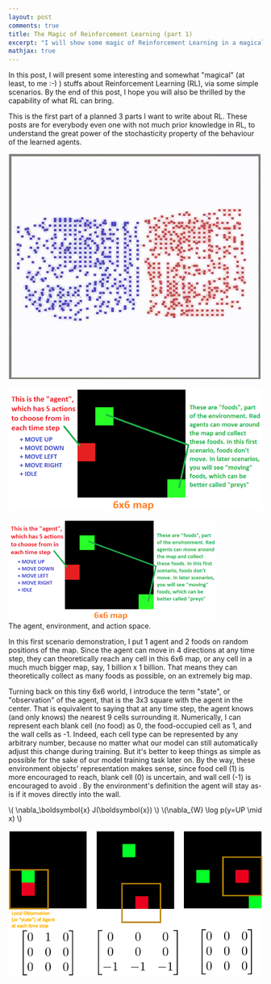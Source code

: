 ```yaml
---
layout: post
comments: true
title: The Magic of Reinforcement Learning (part 1)
excerpt: "I will show some magic of Reinforcement Learning in a magical way."
mathjax: true
---
```


In this post, I will present some interesting and somewhat "magical" (at least, to me :-) ) stuffs about Reinforcement Learning (RL), via some simple scenarios.
By the end of this post, I hope you will also be thrilled by the capability of what RL can bring.

This is the first part of a planned 3 parts I want to write about RL. These posts are for everybody even one with not much prior knowledge in RL, to understand the great power of the stochasticity property of the behaviour of the learned agents.

![_config.yml](/images/MAgentGIF.gif)

![_config.yml](/images/magic_rl_p1_image1.png)

<div class="imgcap">
<img src="/images/magic_rl_p1_image1.png" height="200">
<div class="thecap">The agent, environment, and action space.</div>
</div>

In this first scenario demonstration, I put 1 agent and 2 foods on random positions of the map. Since the agent can move in 4 directions at any time step, they can theoretically reach any cell in this 6x6 map, or any cell in a much much bigger map, say, 1 billion x 1 billion. That means they can theoretically collect as many foods as possible, on an extremely big map.

Turning back on this tiny 6x6 world, I introduce the term "state", or "observation" of the agent, that is the 3x3 square with the agent in the center. That is equivalent to saying that at any time step, the agent knows (and only knows) the nearest 9 cells surrounding it. Numerically, I can represent each blank cell (no food) as 0, the food-occupied cell as 1, and the wall cells as -1. Indeed, each cell type can be represented by any arbitrary number, because no matter what our model can still automatically adjust this change during training. But it's better to keep things as simple as possible for the sake of our model training task later on. By the way, these environment objects' representation makes sense, since food cell (1) is more encouraged to reach, blank cell (0) is uncertain, and wall cell (-1) is encouraged to avoid . By the environment's definition the agent will stay as-is if it moves directly into the wall.

\\( \nabla_\boldsymbol{x} J(\boldsymbol{x}) \\)
\\(\nabla_{W} \log p(y=UP \mid x) \\)


![_config.yml](/images/local_state.png)
